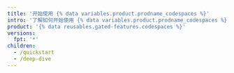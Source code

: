 ```yaml
---
title: '开始使用 {% data variables.product.prodname_codespaces %}'
intro: '了解如何开始使用 {% data variables.product.prodname_codespaces %}，包括特定语言的设置和配置。'
product: '{% data reusables.gated-features.codespaces %}'
versions:
  fpt: '*'
children:
  - /quickstart
  - /deep-dive
---
```


